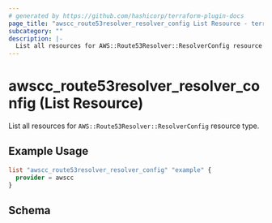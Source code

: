```yaml
---
# generated by https://github.com/hashicorp/terraform-plugin-docs
page_title: "awscc_route53resolver_resolver_config List Resource - terraform-provider-awscc"
subcategory: ""
description: |-
  List all resources for AWS::Route53Resolver::ResolverConfig resource type.
---
```


# awscc_route53resolver_resolver_config (List Resource)

List all resources for `AWS::Route53Resolver::ResolverConfig` resource type.

## Example Usage

```terraform
list "awscc_route53resolver_resolver_config" "example" {
  provider = awscc
}
```

<!-- schema generated by tfplugindocs -->
## Schema
